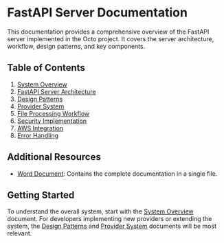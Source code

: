 # FastAPI Server Documentation

This documentation provides a comprehensive overview of the FastAPI server implemented in the Octo project. It covers the server architecture, workflow, design patterns, and key components.

## Table of Contents

1. [System Overview](./markdown-files/01-system-overview.md)
2. [FastAPI Server Architecture](./markdown-files/02-fastapi-architecture.md)
3. [Design Patterns](./markdown-files/03-design-patterns.md)
4. [Provider System](./markdown-files/04-provider-system.md)
5. [File Processing Workflow](./markdown-files/05-file-processing.md)
6. [Security Implementation](./markdown-files/06-security.md)
7. [AWS Integration](./markdown-files/07-aws-integration.md)
8. [Error Handling](./markdown-files/08-error-handling.md)

## Additional Resources

- [Word Document](./generated-files/octo-fastapi-documentation.docx): Contains the complete documentation in a single file.

## Getting Started

To understand the overall system, start with the [System Overview](./01-system-overview.md) document. For developers implementing new providers or extending the system, the [Design Patterns](./03-design-patterns.md) and [Provider System](./04-provider-system.md) documents will be most relevant.
